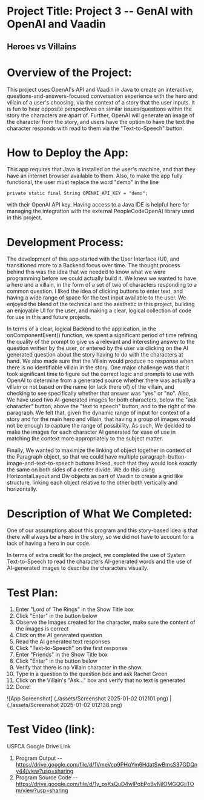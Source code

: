# Project Title: Project 3 -- GenAI with OpenAI and Vaadin
## Heroes vs Villains

# Overview of the Project:
This project uses OpenAI's API and Vaadin in Java to create an interactive, questions-and-answers-focused conversation experience with the hero and villain of a user's choosing, via the context of a story that the user inputs. It is fun to hear opposite perspectives on similar issues/questions within the story the characters are apart of. Further, OpenAI will generate an image of the character from the story, and users have the option to have the text the character responds with read to them via the "Text-to-Speech" button.
	
# How to Deploy the App:

This app requires that Java is installed on the user's machine, and that they have an internet browser available to them. Also, to make the app fully functional, the user must replace the word "demo" in the line

    private static final String OPENAI_API_KEY = "demo";

with their OpenAI API key. Having access to a Java IDE is helpful here for managing the integration with the external PeopleCodeOpenAI library used in this project.

# Development Process:
The development of this app started with the User Interface (UI), and transitioned more to a Backend focus over time. The thought process behind this was the idea that we needed to know what we were programming before we could actually build it. We knew we wanted to have a hero and a villain, in the form of a set of two of characters responding to a common question.	I liked the idea of clicking buttons to enter text, and having a wide range of space for the text input available to the user. We enjoyed the blend of the technical and the aesthetic in this project, building an enjoyable UI for the user, and making a clear, logical collection of code for use in this and future projects. 

In terms of a clear, logical Backend to the application, in the onComponentEvent() function, we spent a significant period of time refining the quality of the prompt to give us a relevant and interesting answer to the question written by the user, or entered by the user via clicking on the AI generated question about the story having to do with the characters at hand. We also made sure that the Villain would produce no response when there is no identifiable villain in the story. One major challenge was that it took significant time to figure out the correct logic and prompts to use with OpenAI to determine from a generated source whether there was actually a villain or not based on the name (or lack there of) of the villain, and checking to see specifically whether that answer was "yes" or "no". Also, We have used two AI-generated images for both characters, below the "ask character" button, above the "text to speech" button, and to the right of the paragraph. We felt that, given the dynamic range of input for context of a story and for the main hero and villain, that having a group of images would not be enough to capture the range of possibility. As such, We decided to make the images for each character AI generated for ease of use in matching the context more appropriately to the subject matter. 

Finally, We wanted to maximize the linking of object together in context of the Paragraph object, so that we could have multiple paragraph-button-image-and-text-to-speech buttons linked, such that they would look exactly the same on both sides of a center divide. We do this using HorizontalLayout and Div objects as part of Vaadin to create a grid like structure, linking each object relative to the other both vertically and horizontally.

# Description of What We Completed:
One of our assumptions about this program and this story-based idea is that there will always be a hero in the story, so we did not have to account for a lack of having a hero in our code.

In terms of extra credit for the project, we completed the use of System Text-to-Speech to read the characters AI-generated words and the use of AI-generated images to describe the characters visually.

# Test Plan:

1. Enter "Lord of The Rings" in the Show Title box
2. Click "Enter" in the button below
3. Observe the Images created for the character, make sure the content of the images is correct 
4. Click on the AI generated question
5. Read the AI generated text responses
6. Click "Text-to-Speech" on the first response
7. Enter "Friends" in the Show Title box
8. Click "Enter" in the button below
9. Verify that there is no Villain character in the show.
10. Type in a question to the question box and ask Rachel Green
11. Click on the Villain's "Ask..." box and verify that no text is generated
12. Done!

![App Screenshot] (./assets/Screenshot 2025-01-02 012101.png) | (./assets/Screenshot 2025-01-02 012138.png)


# Test Video (link):

USFCA Google Drive Link
1. Program Output -- https://drive.google.com/file/d/1VmeVcp9PHqYm6HdatSwBmsS37GDQny44/view?usp=sharing
2. Program Source Code -- https://drive.google.com/file/d/1y_pxKsQuD4wlPqbPoBvNjlOMGQGjjTOm/view?usp=sharing

